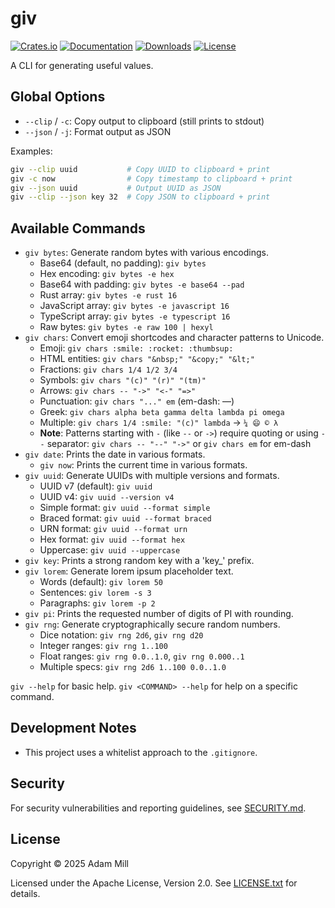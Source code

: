 # giv

[![Crates.io](https://img.shields.io/crates/v/giv.svg)](https://crates.io/crates/giv)
[![Documentation](https://docs.rs/giv/badge.svg)](https://docs.rs/giv)
[![Downloads](https://img.shields.io/crates/d/giv.svg)](https://crates.io/crates/giv)
[![License](https://img.shields.io/crates/l/giv.svg)](https://github.com/theroyalwhee0/giv)

A CLI for generating useful values.

## Global Options

- `--clip` / `-c`: Copy output to clipboard (still prints to stdout)
- `--json` / `-j`: Format output as JSON

Examples:

```bash
giv --clip uuid           # Copy UUID to clipboard + print
giv -c now                # Copy timestamp to clipboard + print
giv --json uuid           # Output UUID as JSON
giv --clip --json key 32  # Copy JSON to clipboard + print
```

## Available Commands

- `giv bytes`: Generate random bytes with various encodings.
  - Base64 (default, no padding): `giv bytes`
  - Hex encoding: `giv bytes -e hex`
  - Base64 with padding: `giv bytes -e base64 --pad`
  - Rust array: `giv bytes -e rust 16`
  - JavaScript array: `giv bytes -e javascript 16`
  - TypeScript array: `giv bytes -e typescript 16`
  - Raw bytes: `giv bytes -e raw 100 | hexyl`
- `giv chars`: Convert emoji shortcodes and character patterns to Unicode.
  - Emoji: `giv chars :smile: :rocket: :thumbsup:`
  - HTML entities: `giv chars "&nbsp;" "&copy;" "&lt;"`
  - Fractions: `giv chars 1/4 1/2 3/4`
  - Symbols: `giv chars "(c)" "(r)" "(tm)"`
  - Arrows: `giv chars -- "->" "<-" "=>"`
  - Punctuation: `giv chars "..." em` (em-dash: —)
  - Greek: `giv chars alpha beta gamma delta lambda pi omega`
  - Multiple: `giv chars 1/4 :smile: "(c)" lambda` → `¼ 😄 © λ`
  - **Note**: Patterns starting with `-` (like `--` or `->`) require quoting or using `--` separator: `giv chars -- "--" "->"` or `giv chars em` for em-dash
- `giv date`: Prints the date in various formats.
  - `giv now`: Prints the current time in various formats.
- `giv uuid`: Generate UUIDs with multiple versions and formats.
  - UUID v7 (default): `giv uuid`
  - UUID v4: `giv uuid --version v4`
  - Simple format: `giv uuid --format simple`
  - Braced format: `giv uuid --format braced`
  - URN format: `giv uuid --format urn`
  - Hex format: `giv uuid --format hex`
  - Uppercase: `giv uuid --uppercase`
- `giv key`: Prints a strong random key with a 'key_' prefix.
- `giv lorem`: Generate lorem ipsum placeholder text.
  - Words (default): `giv lorem 50`
  - Sentences: `giv lorem -s 3`
  - Paragraphs: `giv lorem -p 2`
- `giv pi`: Prints the requested number of digits of PI with rounding.
- `giv rng`: Generate cryptographically secure random numbers.
  - Dice notation: `giv rng 2d6`, `giv rng d20`
  - Integer ranges: `giv rng 1..100`
  - Float ranges: `giv rng 0.0..1.0`, `giv rng 0.000..1`
  - Multiple specs: `giv rng 2d6 1..100 0.0..1.0`

`giv --help` for basic help. `giv <COMMAND> --help` for help on a specific command.

## Development Notes

- This project uses a whitelist approach to the `.gitignore`.

## Security

For security vulnerabilities and reporting guidelines, see [SECURITY.md](SECURITY.md).

## License

Copyright © 2025 Adam Mill

Licensed under the Apache License, Version 2.0. See [LICENSE.txt](LICENSE.txt) for details.
